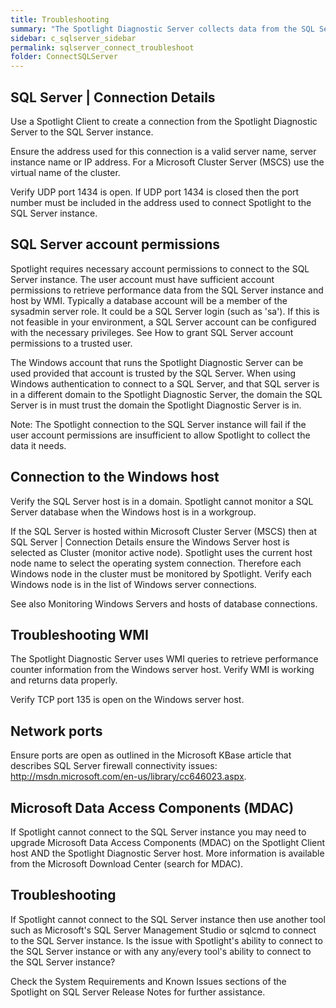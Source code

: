 ```yaml
---
title: Troubleshooting
summary: "The Spotlight Diagnostic Server collects data from the SQL Server instances it connects to (Monitored connections) and uses WMI queries to retrieve performance counter information from the Windows Server hosts (Monitoring Windows Servers and hosts of database connections). This data is then displayed in real time on a Spotlight Client or other Spotlight viewer (View data and configure Spotlight)."
sidebar: c_sqlserver_sidebar
permalink: sqlserver_connect_troubleshoot
folder: ConnectSQLServer
---
```






## SQL Server \| Connection Details

 Use a Spotlight Client to create a connection from the Spotlight Diagnostic Server to the SQL Server instance.

Ensure the address used for this connection is a valid server name, server instance name or IP address. For a Microsoft Cluster Server (MSCS) use the virtual name of the cluster.

Verify UDP port 1434 is open. If UDP port 1434 is closed then the port number must be included in the address used to connect Spotlight to the SQL Server instance.

## SQL Server account permissions

 Spotlight requires necessary account permissions to connect to the SQL Server instance. The user account must have sufficient account permissions to retrieve performance data from the SQL Server instance and host by WMI. Typically a database account will be a member of the sysadmin server role. It could be a SQL Server login (such as 'sa'). If this is not feasible in your environment, a SQL Server account can be configured with the necessary privileges. See How to grant SQL Server account permissions to a trusted user.

The Windows account that runs the Spotlight Diagnostic Server can be used provided that account is trusted by the SQL Server. When using Windows authentication to connect to a SQL Server, and that SQL server is in a different domain to the Spotlight Diagnostic Server, the domain the SQL Server is in must trust the domain the Spotlight Diagnostic Server is in.


 Note: The Spotlight connection to the SQL Server instance will fail if the user account permissions are insufficient to allow Spotlight to collect the data it needs.


## Connection to the Windows host

 Verify the SQL Server host is in a domain. Spotlight cannot monitor a SQL Server database when the Windows host is in a workgroup.

If the SQL Server is hosted within Microsoft Cluster Server (MSCS) then at SQL Server \| Connection Details ensure the Windows Server host is selected as Cluster (monitor active node). Spotlight uses the current host node name to select the operating system connection. Therefore each Windows node in the cluster must be monitored by Spotlight. Verify each Windows node is in the list of Windows server connections.

See also Monitoring Windows Servers and hosts of database connections.

## Troubleshooting WMI

 The Spotlight Diagnostic Server uses WMI queries to retrieve performance counter information from the Windows server host. Verify WMI is working and returns data properly.

Verify TCP port 135 is open on the Windows server host.

## Network ports

 Ensure ports are open as outlined in the Microsoft KBase article that describes SQL Server firewall connectivity issues: http://msdn.microsoft.com/en-us/library/cc646023.aspx.

## Microsoft Data Access Components (MDAC)

 If Spotlight cannot connect to the SQL Server instance you may need to upgrade Microsoft Data Access Components (MDAC) on the Spotlight Client host AND the Spotlight Diagnostic Server host. More information is available from the Microsoft Download Center (search for MDAC).

## Troubleshooting

 If Spotlight cannot connect to the SQL Server instance then use another tool such as Microsoft's SQL Server Management Studio or sqlcmd to connect to the SQL Server instance. Is the issue with Spotlight's ability to connect to the SQL Server instance or with any any/every tool's ability to connect to the SQL Server instance?

Check the System Requirements and Known Issues sections of the Spotlight on SQL Server Release Notes for further assistance.
